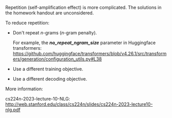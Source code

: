 Repetition (self-amplification effect) is more complicated. The solutions in the homework handout are unconsidered.



To reduce repetition:

+ Don't repeat *n*-grams (*n*-gram penalty). 

  For example, the ***no_repeat_ngram_size*** parameter in Huggingface transformers: https://github.com/huggingface/transformers/blob/v4.26.1/src/transformers/generation/configuration_utils.py#L38

+ Use a different training objective.

+ Use a different decoding objective.



More information: 

cs224n-2023-lecture-10-NLG: http://web.stanford.edu/class/cs224n/slides/cs224n-2023-lecture10-nlg.pdf

